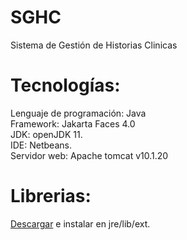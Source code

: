 # SGHC
Sistema de Gestión de Historias Clinicas

# Tecnologías:
Lenguaje de programación: Java </br>
Framework: Jakarta Faces 4.0 </br>
JDK: openJDK 11. </br>
IDE: Netbeans. </br>
Servidor web: Apache tomcat v10.1.20 </br>


# Librerias:
<a href="https://cdrive.page.link/Q6YynhHFkQTrpPEH8">Descargar</a> e instalar en jre/lib/ext. </br>
